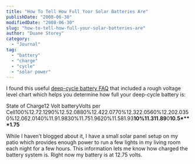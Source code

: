```yaml
---
title: "How To Tell How Full Your Solar Batteries Are"
publishDate: "2008-06-30"
modifiedDate: "2008-06-30"
slug: "how-to-tell-how-full-your-solar-batteries-are"
author: "Duane Storey"
category:
  - "Journal"
tag:
  - "battery"
  - "charge"
  - "cycle"
  - "solar power"
---
```


I found this useful [deep-cycle battery FAQ](http://www.windsun.com/Batteries/Battery_FAQ.htm) that included a rough voltage level chart which helps you determine how full your deep-cycle battery is:

State of Charge12 Volt batteryVolts per Cell100%12.72.1290%12.52.0880%12.422.0770%12.322.0560%12.202.0350%12.062.0140%11.91.9830%11.751.9620%11.581.93**10%****11.31****1.89**0**10.5****1.75**

While I haven’t blogged about it, I have a small solar panel setup on my patio which provides enough power to run a few lights in my living room each night for a few hours. This information lets me know how charged the battery system is. Right now my battery is at 12.75 volts.